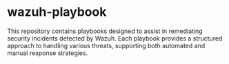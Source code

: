 # wazuh-playbook
This repository contains playbooks designed to assist in remediating security incidents detected by Wazuh. Each playbook provides a structured approach to handling various threats, supporting both automated and manual response strategies.
